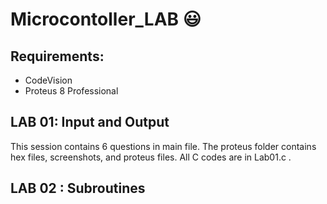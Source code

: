 # Microcontoller_LAB  :smiley:
 ## Requirements:
 - CodeVision
 - Proteus 8 Professional
 ## LAB 01: Input and Output
This session contains 6 questions in main file. The proteus folder contains hex files, screenshots, and proteus files.
All C codes are in Lab01.c . 
## LAB 02 : Subroutines
